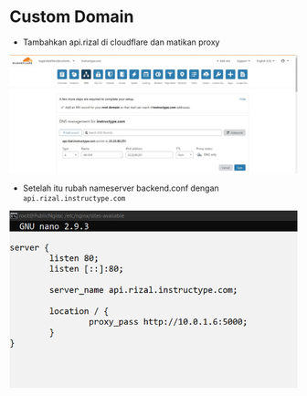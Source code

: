 # Custom Domain

- Tambahkan api.rizal di cloudflare dan matikan proxy

![text](assets/01.PNG)

- Setelah itu rubah nameserver backend.conf dengan `api.rizal.instructype.com`

![text](assets/02.PNG)